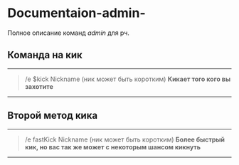# Documentaion-admin-
Полное описание команд $admin$ для рч.
 
## Команда на кик

------------------------------------------------
> /e $kick Nickname  (ник может быть коротким)
**Кикает того кого вы захотите**
------------------------------------------------

## Второй метод кика

------------------------------------------------
> /e fastKick Nickname (ник может быть коротким)
> **Более быстрый кик, но вас так же может с некоторым шансом кикнуть**
------------------------------------------------
